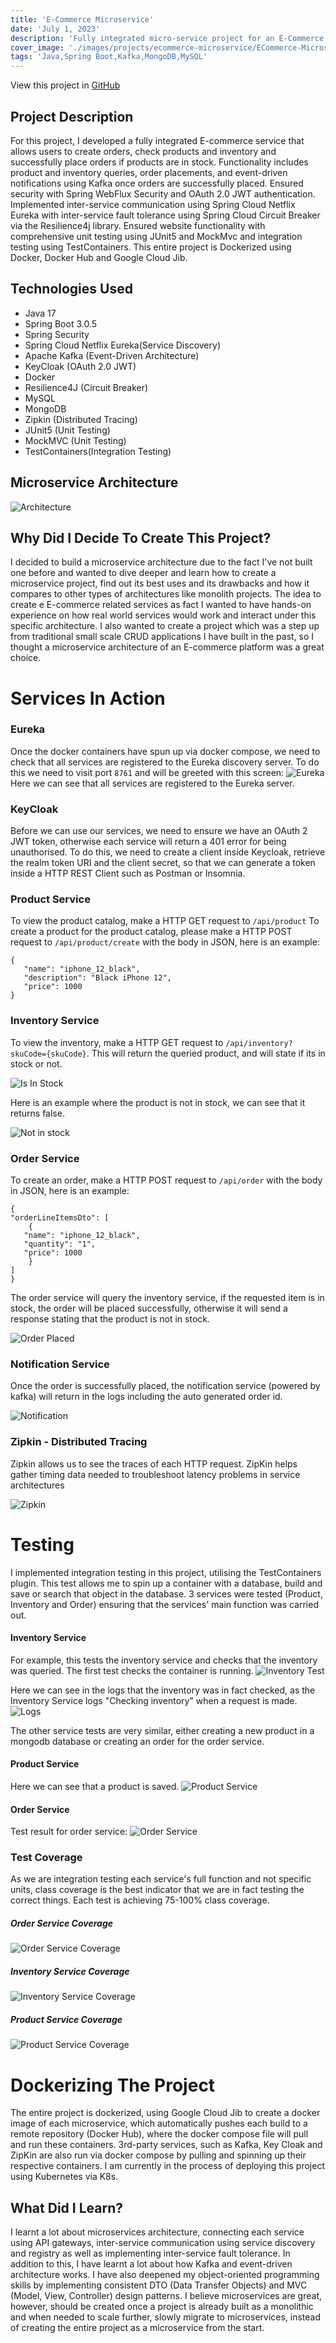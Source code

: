 ```yaml
---
title: 'E-Commerce Microservice'
date: 'July 1, 2023'
description: 'Fully integrated micro-service project for an E-Commerce platform'
cover_image: './images/projects/ecommerce-microservice/ECommerce-Microservice-Architecture.drawio.png'
tags: 'Java,Spring Boot,Kafka,MongoDB,MySQL'
---
```


View this project in [GitHub](https://github.com/DomDevs2000/ECommerce-Microservice)

## Project Description

For this project, I developed a fully integrated E-commerce service that allows users to create orders, check products
and inventory and successfully place orders if products are in stock.
Functionality includes product and inventory queries, order placements, and event-driven notifications using Kafka once
orders are successfully placed. Ensured security with Spring WebFlux Security and OAuth 2.0 JWT authentication.
Implemented inter-service communication using Spring Cloud Netflix Eureka with inter-service
fault tolerance using Spring Cloud Circuit Breaker via the Resilience4j library.
Ensured website functionality with comprehensive unit testing using JUnit5 and MockMvc and integration testing using
TestContainers.
This entire project is Dockerized using Docker, Docker Hub and Google Cloud Jib.

## Technologies Used

-   Java 17
-   Spring Boot 3.0.5
-   Spring Security
-   Spring Cloud Netflix Eureka(Service Discovery)
-   Apache Kafka (Event-Driven Architecture)
-   KeyCloak (OAuth 2.0 JWT)
-   Docker
-   Resilience4J (Circuit Breaker)
-   MySQL
-   MongoDB
-   Zipkin (Distributed Tracing)
-   JUnit5 (Unit Testing)
-   MockMVC (Unit Testing)
-   TestContainers(Integration Testing)

## Microservice Architecture

![Architecture](/images/projects/ecommerce-microservice/ECommerce-Microservice-Architecture.drawio.png)

## Why Did I Decide To Create This Project?

I decided to build a microservice architecture due to the fact I've not built one before and wanted to dive deeper and
learn how to create a microservice project, find out its best uses and its drawbacks and how it compares to other types
of architectures like monolith projects. The idea to create e E-commerce related services as fact I wanted
to have hands-on experience on how real world services would work and interact under this specific architecture. I also
wanted to create a project which was a step up from traditional small scale CRUD applications I have built in the past,
so I thought a microservice architecture of an E-commerce platform was a great choice.

# Services In Action

### Eureka

Once the docker containers have spun up via docker compose, we need to check that all services are registered to the
Eureka discovery server. To do this we need to visit port `8761` and will be greeted with this screen:
![Eureka](/images/projects/ecommerce-microservice/eureka.png)
Here we can see that all services are registered to the Eureka server.

### KeyCloak

Before we can use our services, we need to ensure we have an OAuth 2 JWT token, otherwise each service will return a 401
error for being unauthorised. To do this, we need to create a client inside Keycloak, retrieve the realm token URI and
the client secret, so that we can generate a token inside a HTTP REST Client such as Postman or Insomnia.

### Product Service

To view the product catalog, make a HTTP GET request to `/api/product`
To create a product for the product catalog, please make a HTTP POST request to `/api/product/create` with the body in
JSON, here is an example:

```
{
   "name": "iphone_12_black",
   "description": "Black iPhone 12",
   "price": 1000
}
```

### Inventory Service

To view the inventory, make a HTTP GET request to `/api/inventory?skuCode={skuCode}`. This will return the
queried product, and will state if its in stock or not.

![Is In Stock](/images/projects/ecommerce-microservice/inventory-service-get.png)

Here is an example where the product is not in stock, we can see that it returns false.

![Not in stock ](/images/projects/ecommerce-microservice/inventory-service-no-item.png)

### Order Service

To create an order, make a HTTP POST request to `/api/order` with the body in JSON,
here is an example:

```
{
"orderLineItemsDto": [
    {
   "name": "iphone_12_black",
   "quantity": "1",
   "price": 1000
    }
]
}
```

The order service will query the inventory service, if the requested item is in stock, the order will be placed
successfully, otherwise it will send a response stating that the product is not in stock.

![Order Placed](/images/projects/ecommerce-microservice/order-service.png)

### Notification Service

Once the order is successfully placed, the notification service (powered by kafka) will return in the logs including the
auto generated order id.

![Notification](/images/projects/ecommerce-microservice/notification-service.png)

### Zipkin - Distributed Tracing

Zipkin allows us to see the traces of each HTTP request. ZipKin helps gather timing data needed to troubleshoot latency
problems in service architectures

![Zipkin](/images/projects/ecommerce-microservice/zipkin.png)

# Testing

I implemented integration testing in this project, utilising the TestContainers plugin. This test allows me to spin up a
container with a database, build and save or search that object in the database. 3 services were tested (Product,
Inventory and Order) ensuring that the services' main function was carried out.

#### Inventory Service

For example, this tests the inventory service and checks that the inventory was queried. The first test checks the
container is running.
![Inventory Test](/images/projects/ecommerce-microservice/test-inventory-service.png)

Here we can see in the logs that the inventory was in fact checked, as the Inventory Service logs "Checking inventory"
when a request is made.
![Logs](/images/projects/ecommerce-microservice/test-inventory-logs.png)

The other service tests are very similar, either creating a new product in a mongodb database or creating an order for
the order service.

#### Product Service

Here we can see that a product is saved.
![Product Service](/images/projects/ecommerce-microservice/test-product-service.png)

#### Order Service

Test result for order service:
![Order Service](/images/projects/ecommerce-microservice/test-order-service.png)

### Test Coverage

As we are integration testing each service's full function and not specific units, class coverage is the best indicator
that we are in fact testing the correct things. Each test is achieving 75-100% class coverage.

##### Order Service Coverage

![Order Service Coverage](/images/projects/ecommerce-microservice/test-coverage-order.png)

##### Inventory Service Coverage

![Inventory Service Coverage](/images/projects/ecommerce-microservice/test-coverage-inventory.png)

##### Product Service Coverage

![Product Service Coverage](/images/projects/ecommerce-microservice/test-coverage-product.png)

# Dockerizing The Project

The entire project is dockerized, using Google Cloud Jib to create a docker image of each microservice, which
automatically pushes each build to a remote repository (Docker Hub), where the docker compose file will pull and run
these containers. 3rd-party services, such as Kafka, Key Cloak and ZipKin are also run via docker compose by pulling and
spinning up
their respective containers. I am currently in the process of deploying this project using Kubernetes via K8s.

## What Did I Learn?

I learnt a lot about microservices architecture, connecting each service using API gateways, inter-service
communication using service discovery and registry as well as implementing inter-service fault tolerance. In addition to
this, I have learnt a lot about how Kafka and event-driven architecture works. I have also deepened my object-oriented
programming skills by implementing consistent DTO (Data Transfer Objects) and MVC (Model, View, Controller) design
patterns. I believe microservices are great, however, should be created once a project is already built as a monolithic and when
needed to scale further, slowly migrate to microservices, instead of creating the entire project as a microservice from
the start.
